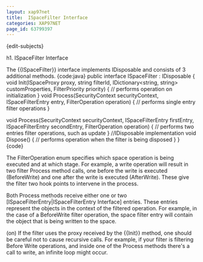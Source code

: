```yaml
---
layout: xap97net
title:  ISpaceFilter Interface
categories: XAP97NET
page_id: 63799397
---
```


{edit-subjects}

h1. ISpaceFilter Interface

The {{ISpaceFilter}} interface implements IDisposable and consists of 3 additional methods.
{code:java}
public interface ISpaceFilter : IDisposable
{
  void Init(ISpaceProxy proxy, string filterId, IDictionary<string, string> customProperties, FilterPriority priority)
  {
    // performs operation on initialization
  }
  void Process(SecurityContext securityContext, ISpaceFilterEntry entry, FilterOperation operation)
  {
    // performs single entry filter operations
  }

  void Process(SecurityContext securityContext, ISpaceFilterEntry firstEntry, ISpaceFilterEntry secondEntry, FilterOperation operation)
  {
    // performs two entries filter operations, such as update
  }
  //IDisposable implementation
  void Dispose()
  {
    // performs operation when the filter is being disposed
  }
}
{code}

The FilterOperation enum specifies which space operation is being executed and at which stage. For example, a write operation will result in two filter Process method calls, one before the write is executed (BeforeWrite) and one after the write is executed (AfterWrite). These give the filter two hook points to intervene in the process.

Both Process methods receive either one or two [ISpaceFilterEntry|ISpaceFilterEntry Interface] entries. These entries represent the objects in the context of the filtered operation. For example, in the case of a BeforeWrite filter operation, the space filter entry will contain the object that is being written to the space.

(on) If the filter uses the proxy received by the {{Init}} method, one should be careful not to cause recursive calls. For example, if your filter is filtering Before Write operations, and inside one of the Process methods there's a call to write, an infinite loop might occur.